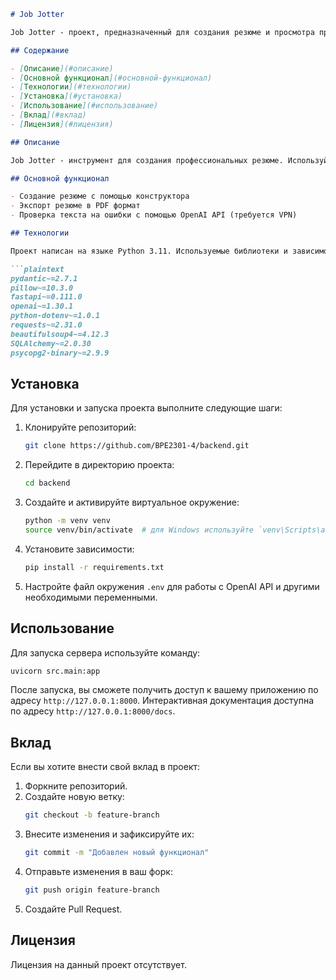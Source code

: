 ```markdown
# Job Jotter

Job Jotter - проект, предназначенный для создания резюме и просмотра примеров резюме. С помощью нашего конструктора резюме вы можете создать свое резюме и получить его в виде PDF файла. Также проект включает проверку текста на ошибки с помощью OpenAI API (работает только с VPN).

## Содержание

- [Описание](#описание)
- [Основной функционал](#основной-функционал)
- [Технологии](#технологии)
- [Установка](#установка)
- [Использование](#использование)
- [Вклад](#вклад)
- [Лицензия](#лицензия)

## Описание

Job Jotter - инструмент для создания профессиональных резюме. Используйте наш конструктор резюме для создания и скачивания PDF версий ваших резюме. Проверка текста на ошибки осуществляется с использованием OpenAI API, что требует наличия VPN.

## Основной функционал

- Создание резюме с помощью конструктора
- Экспорт резюме в PDF формат
- Проверка текста на ошибки с помощью OpenAI API (требуется VPN)

## Технологии

Проект написан на языке Python 3.11. Используемые библиотеки и зависимости перечислены в `requirements.txt`:

```plaintext
pydantic~=2.7.1
pillow~=10.3.0
fastapi~=0.111.0
openai~=1.30.1
python-dotenv~=1.0.1
requests~=2.31.0
beautifulsoup4~=4.12.3
SQLAlchemy~=2.0.30
psycopg2-binary~=2.9.9
```

## Установка

Для установки и запуска проекта выполните следующие шаги:

1. Клонируйте репозиторий:
    ```sh
    git clone https://github.com/BPE2301-4/backend.git
    ```
2. Перейдите в директорию проекта:
    ```sh
    cd backend
    ```
3. Создайте и активируйте виртуальное окружение:
    ```sh
    python -m venv venv
    source venv/bin/activate  # для Windows используйте `venv\Scripts\activate`
    ```
4. Установите зависимости:
    ```sh
    pip install -r requirements.txt
    ```
5. Настройте файл окружения `.env` для работы с OpenAI API и другими необходимыми переменными.

## Использование

Для запуска сервера используйте команду:

```sh
uvicorn src.main:app
```

После запуска, вы сможете получить доступ к вашему приложению по адресу `http://127.0.0.1:8000`. Интерактивная документация доступна по адресу `http://127.0.0.1:8000/docs`.

## Вклад

Если вы хотите внести свой вклад в проект:

1. Форкните репозиторий.
2. Создайте новую ветку:
    ```sh
    git checkout -b feature-branch
    ```
3. Внесите изменения и зафиксируйте их:
    ```sh
    git commit -m "Добавлен новый функционал"
    ```
4. Отправьте изменения в ваш форк:
    ```sh
    git push origin feature-branch
    ```
5. Создайте Pull Request.

## Лицензия

Лицензия на данный проект отсутствует.
```

